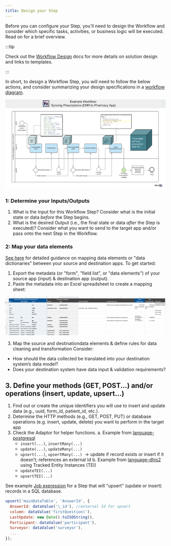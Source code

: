 ```yaml
---
title: Design your Step
---
```


Before you can configure your Step, you'll need to design the Workflow and
consider which specific tasks, activities, or business logic will be executed.
Read on for a brief overview.

:::tip

Check out the [Workflow Design](/documentation/next/design/design-overview) docs
for more details on solution design and links to templates.

:::

In short, to design a Workflow Step, you will need to follow the below actions,
and consider summarizing your design specifications in a
[workflow diagram](/documentation/next/design/design-workflow).

![Example Workflow](/img/example-workflow-state.png)

### 1: Determine your Inputs/Outputs

1. What is the Input for this Workflow Step? Consider what is the initial state
   or data _before_ the Step begins.
2. What is the desired Output (i.e., the final state or data _after_ the Step is
   executed)? Consider what you want to send to the target app and/or pass onto
   the next Step in the Workflow.

### 2: Map your data elements

[See here](/documentation/next/design/mapping-specs) for detailed guidance on
mapping data elements or "data dictionaries" between your source and destination
apps. To get started:

1. Export the metadata (or "form", "field list", or "data elements") of your
   source app (input) & destination app (output).
2. Paste the metadata into an Excel spreadsheet to create a mapping sheet:

![Sample mapping sheet](/img/data-element-mapping.png)

3. Map the source and destinationdata elements & define rules for data cleaning
   and transformation Consider:

- How should the data collected be translated into your destination system’s
  data model?
- Does your destination system have data input & validation requirements?

## 3. Define your methods (GET, POST...) and/or operations (insert, update, upsert...)

1. Find out or create the unique identifiers you will use to insert and update
   data (e.g., uuid, form_id, patient_id, etc.).
2. Determine the HTTP methods (e.g., GET, POST, PUT) or database operations
   (e.g. insert, update, delete) you want to perform in the target app
3. Check the Adaptor for helper functions. a. Example from
   [language-postgresql](/adaptors/packages/postgresql-docs)
   - `insert(...)`, `insertMany(...)`
   - `update(...)`, `updateMany(...)`
   - `upsert(...)`, `upsertMany(...)`  → update if record exists or insert if it
     doesn’t; references an external Id b. Example from
     [language-dhis2](/adaptors/packages/dhis2-docs) using Tracked Entity
     Instances (TEI)
   - `updateTEI(...)`
   - `upsertTEI(...)`

See example [Job expression](/docs/build/steps/job-expressions.md) for a Step
that will "upsert" (update or insert) records in a SQL database.

```js
upsert('mainDataTable', 'AnswerId', {
  AnswerId: dataValue('\_id'), //external Id for upsert
  column: dataValue('firstQuestion)'),
  LastUpdate: new Date().toISOString(),
  Participant: dataValue('participant'),
  Surveyor: dataValue('surveyor'),
  ...
});
```
